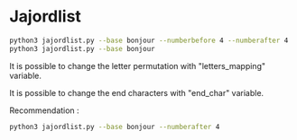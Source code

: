 # Jajordlist

```bash
python3 jajordlist.py --base bonjour --numberbefore 4 --numberafter 4
python3 jajordlist.py --base bonjour
```

It is possible to change the letter permutation with "letters_mapping" variable.

It is possible to change the end characters with "end_char" variable.

Recommendation :

```bash
python3 jajordlist.py --base bonjour --numberafter 4
```
